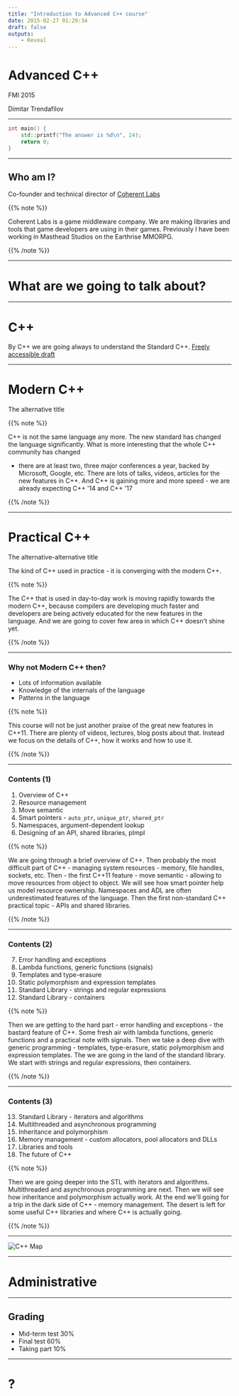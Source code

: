 ```yaml
---
title: "Introduction to Advanced C++ course"
date: 2015-02-27 01:29:34
draft: false
outputs:
    - Reveal
---
```


# Advanced C++

FMI 2015

Dimitar Trendafilov

---

```cpp
int main() {
    std::printf("The answer is %d\n", 24);
    return 0;
}
```

---
## Who am I?

Co-founder and technical director of [Coherent Labs](https://coherent-labs.com)

{{% note %}}

Coherent Labs is a game middleware company. We are making libraries and tools
that game developers are using in their games. Previously I have been working in
Masthead Studios on the Earthrise MMORPG.

{{% /note %}}

---
# What are we going to talk about?

---
# C++

By C++ we are going always to understand the Standard C++. [Freely accessible
draft](https://github.com/cplusplus/draft)

---
# Modern C++

The alternative title


{{% note %}}

C++ is not the same language any more. The new standard has changed the language
significantly. What is more interesting that the whole C++ community has changed
- there are at least two, three major conferences a year, backed by Microsoft,
  Google, etc. There are lots of talks, videos, articles for the new features in
  C++.  And C++ is gaining more and more speed - we are already expecting C++
  '14 and C++ '17

{{% /note %}}

---
# Practical C++

The alternative-alternative title

The kind of C++ used in practice - it is converging with the modern C++.


{{% note %}}

The C++ that is used in day-to-day work is moving rapidly towards the modern
C++, because compilers are developing much faster and developers are being
actively educated for the new features in the language. And we are going to
cover few area in which C++ doesn't shine yet.

{{% /note %}}

---
### Why not Modern C++ then?

- Lots of information available
- Knowledge of the internals of the language
- Patterns in the language

{{% note %}}

This course will not be just another praise of the great new features in C++11.
There are plenty of videos, lectures, blog posts about that. Instead we focus
on the details of C++, how it works and how to use it.

{{% /note %}}

---
### Contents (1)

1. Overview of C++
2. Resource management
3. Move semantic
4. Smart pointers - `auto_ptr`, `unique_ptr`, `shared_ptr`
5. Namespaces, argument-dependent lookup
6. Designing of an API, shared libraries, pImpl

{{% note %}}

We are going through a brief overview of C++. Then probably the most difficult
part of C++ - managing system resources - memory, file handles, sockets, etc.
Then - the first C++11 feature - move semantic - allowing to move resources from
object to object. We will see how smart pointer help us model resource
ownership. Namespaces and ADL are often underestimated features of the language.
Then the first non-standard C++ practical topic - APIs and shared libraries.

{{% /note %}}

---
### Contents (2)

7. Error handling and exceptions
8. Lambda functions, generic functions (signals)
9. Templates and type-erasure
10. Static polymorphism and expression templates
11. Standard Library - strings and regular expressions
12. Standard Library - containers

{{% note %}}

Then we are getting to the hard part - error handling and exceptions -  the
bastard feature of C++. Some fresh air with lambda functions, generic functions
and a practical note with signals. Then we take a deep dive with generic
programming - templates, type-erasure, static polymorphism and expression
templates. The we are going in the land of the standard library. We start with
strings and regular expressions, then containers.

{{% /note %}}


---
### Contents (3)

13. Standard Library - iterators and algorithms
14. Multithreaded and asynchronous programming
15. Inheritance and polymorphism
16. Memory management - custom allocators, pool allocators and DLLs
17. Libraries and tools
18. The future of C++

{{% note %}}

Then we are going deeper into the STL with iterators and algorithms.
Multithreaded and asynchronous programming are next. Then we will see how
inheritance and polymorphism actually work. At the end we'll going for a trip in
the dark side of C++ - memory management. The desert is left for some useful C++
libraries and where C++ is actually going.

{{% /note %}}

---
![C++ Map](/advanced-cpp/slides/00_intro/cxx_map.jpg)

---
# Administrative

---
## Grading

- Mid-term test 30%
- Final test 60%
- Taking part 10%

---
# ?
